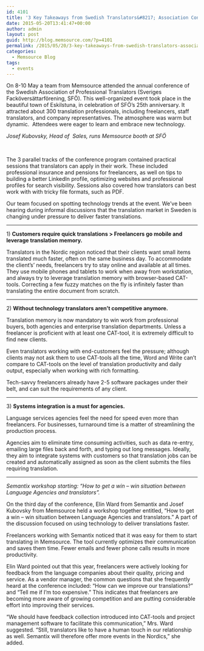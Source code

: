 ```yaml
---
id: 4101
title: '3 Key Takeaways from Swedish Translators&#8217; Association Conference (SFÖ) 2015'
date: 2015-05-20T13:41:47+00:00
author: admin
layout: post
guid: http://blog.memsource.com/?p=4101
permalink: /2015/05/20/3-key-takeaways-from-swedish-translators-association-conference-sfo-2015/
categories:
  - Memsource Blog
tags:
  - events
---
```

<p dir="ltr">
  On 8-10 May a team from Memsource attended the annual conference of the Swedish Association of Professional Translators (Sveriges Facköversättarförening, SFÖ). This well-organized event took place in the beautiful town of Eskilstuna, in celebration of SFÖ’s 25th anniversary. It attracted about 300 translation professionals, including freelancers, staff translators, and company representatives. The atmosphere was warm but dynamic.  Attendees were eager to learn and embrace new technology.
</p>

<!--more-->

<p dir="ltr">
  <p dir="ltr">
    <em>Josef Kubovsky, Head of  Sales, runs Memsource booth at SFÖ</em>
  </p>
  
  <p>
    &nbsp;
  </p>
  
  <p>
    The 3 parallel tracks of the conference program contained practical sessions that translators can apply in their work. These included professional insurance and pensions for freelancers, as well on tips to building a better LinkedIn profile, optimizing websites and professional profiles for search visibility. Sessions also covered how translators can best work with with tricky file formats, such as PDF.
  </p>
  
  <p>
    Our team focused on spotting technology trends at the event. We&#8217;ve been hearing during informal discussions that the translation market in Sweden is changing under pressure to deliver faster translations.
  </p>
  
  <hr />
  
  <p>
    1) <strong>Customers require quick translations > Freelancers go mobile and leverage translation memory.</strong>
  </p>
  
  <p>
    Translators in the Nordic region noticed that their clients want small items translated much faster, often on the same business day. To accommodate the client&#8217;s’ needs, freelancers try to stay online and available at all times. They use mobile phones and tablets to work when away from workstation, and always try to leverage translation memory with browser-based CAT-tools. Correcting a few fuzzy matches on the fly is infinitely faster than translating the entire document from scratch.
  </p>
  
  <hr />
  
  <p>
    2) <strong>Without technology translators aren&#8217;t competitive anymore.</strong>
  </p>
  
  <p dir="ltr">
    Translation memory is now mandatory to win work from professional buyers, both agencies and enterprise translation departments. Unless a freelancer is proficient with at least one CAT-tool, it is extremely difficult to find new clients.
  </p>
  
  <p>
    Even translators working with end-customers feel the pressure; although clients may not ask them to use CAT-tools all the time, Word and Write can’t compare to CAT-tools on the level of translation productivity and daily output, especially when working with rich formatting.
  </p>
  
  <p>
    Tech-savvy freelancers already have 2-5 software packages under their belt, and can suit the requirements of any client.
  </p>
  
  <hr />
  
  <p>
    3) <strong>Systems integration is a must for agencies.</strong>
  </p>
  
  <p dir="ltr">
    Language services agencies feel the need for speed even more than freelancers. For businesses, turnaround time is a matter of streamlining the production process.
  </p>
  
  <p>
    Agencies aim to eliminate time consuming activities, such as data re-entry, emailing large files back and forth, and typing out long messages. Ideally, they aim to integrate systems with customers so that translation jobs can be created and automatically assigned as soon as the client submits the files requiring translation.
  </p>
  
  <hr />
  
  <p>
    <em>Semantix workshop starting: “How to get a win &#8211; win situation between Language Agencies and translators”.</em>
  </p>
  
  <p dir="ltr">
    On the third day of the conference, Elin Ward from Semantix and Josef Kubovsky from Memsource held a workshop together entitled, “How to get a win &#8211; win situation between Language Agencies and translators.” A part of the discussion focused on using technology to deliver translations faster.
  </p>
  
  <p>
    Freelancers working with Semantix noticed that it was easy for them to start translating in Memsource. The tool currently optimizes their communication and saves them time. Fewer emails and fewer phone calls results in more productivity.
  </p>
  
  <p>
    Elin Ward pointed out that this year, freelancers were actively looking for feedback from the language companies about their quality, pricing and service. As a vendor manager, the common questions that she frequently heard at the conference included: “How can we improve our translations?” and “Tell me if I’m too expensive.” This indicates that freelancers are becoming more aware of growing competition and are putting considerable effort into improving their services.
  </p>
  
  <p dir="ltr">
    “We should have feedback collection introduced into CAT-tools and project management software to facilitate this communication,” Mrs. Ward suggested. “Still, translators like to have a human touch in our relationship as well. Semantix will therefore offer more events in the Nordics,” she added.
  </p>